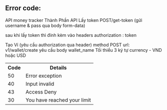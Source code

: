 <h2>Error code:</h2>
<table>
    <tr>
        <th>Code</th>
        <th>Details</th>
    </tr>
    <tr>
        <td>50</td>
        <td>Error exception</td>
    </tr>
    <tr>
        <td>40</td>
        <td>Input invalid</td>
    </tr>
    <tr>
        <td>43</td>
        <td>Access Deny</td>
    </tr>
    <tr>
        <td>30</td>
        <td>You have reached your limit</td>
    </tr>
API money tracker
Thành Phần API
Lấy token
    POST/get-token (gửi username & pass qua body form-data)

sau khi lấy token thì đính kèm vào headers
authorization : token

Tạo Ví (yêu cầu authorization qua header) method POST
url:    v1/wallet/create
yêu cầu body
    wallet_name Tối thiểu 3 ký tự
    currency - VND hoặc USD